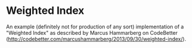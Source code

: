 Weighted Index
==============

An example (definitely not for production of any sort) implementation of a "Weighted Index"
as described by  Marcus Hammarberg on CodeBetter (http://codebetter.com/marcushammarberg/2013/09/30/weighted-index/).

